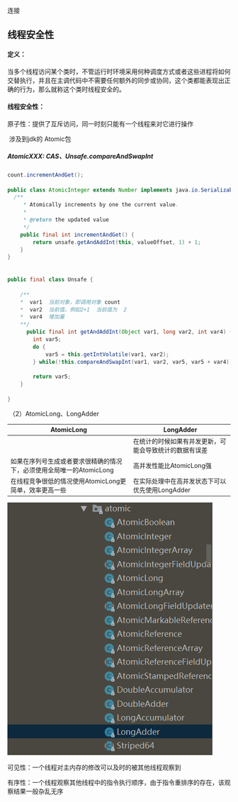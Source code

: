 连接





## 线程安全性

#### 定义：

当多个线程访问某个类时，不管运行时环境采用何种调度方式或者这些进程将如何交替执行，并且在主调代码中不需要任何额外的同步或协同，这个类都能表现出正确的行为，那么就称这个类时线程安全的。

#### 线程安全性：

原子性：提供了互斥访问，同一时刻只能有一个线程来对它进行操作

​	涉及到jdk的  Atomic包

##### 	AtomicXXX: CAS、Unsafe.compareAndSwapInt

```java
count.incrementAndGet();

public class AtomicInteger extends Number implements java.io.Serializable {
  /**
     * Atomically increments by one the current value.
     *
     * @return the updated value
     */
    public final int incrementAndGet() {
        return unsafe.getAndAddInt(this, valueOffset, 1) + 1;
    }
}


public final class Unsafe {
  
  	/**
  	*  var1  当前对象，即调用对象 count
  	*  var2  当前值，例如2+1  当前值为  2
  	*  var4  增加量
  	**/
      public final int getAndAddInt(Object var1, long var2, int var4) {
        int var5;
        do {
            var5 = this.getIntVolatile(var1, var2);
        } while(!this.compareAndSwapInt(var1, var2, var5, var5 + var4));

        return var5;
    }
  
}
```

​	（2）AtomicLong、LongAdder

| AtomicLong                              | LongAdder                    |
| --------------------------------------- | ---------------------------- |
|                                         | 在统计的时候如果有并发更新，可能会导致统计的数据有误差  |
| 如果在序列号生成或者要求很精确的情况下，必须使用全局唯一的AtomicLong | 高并发性能比AtomicLong强            |
| 在线程竞争很低的情况使用AtomicLong更简单，效率更高一些        | 在实际处理中在高并发状态下可以优先使用LongAdder |

 ![atomic包下的类](image\atomic.PNG)



可见性：一个线程对主内存的修改可以及时的被其他线程观察到

有序性：一个线程观察其他线程中的指令执行顺序，由于指令重排序的存在，该观察结果一般杂乱无序



